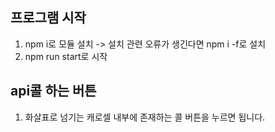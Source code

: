 ## 프로그램 시작

1. npm i로 모듈 설치 -> 설치 관련 오류가 생긴다면 npm i -f로 설치
2. npm run start로 시작

## api콜 하는 버튼

1. 화살표로 넘기는 캐로셀 내부에 존재하는 콜 버튼을 누르면 됩니다.
